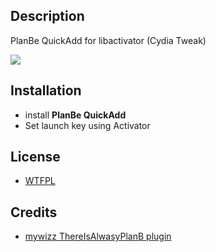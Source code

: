 ## Description 

PlanBe QuickAdd for libactivator (Cydia Tweak)

![](http://farm8.staticflickr.com/7389/13240166863_677cb30fbc_o.png)

## Installation

- install **PlanBe QuickAdd**
- Set launch key using Activator

## License 

- [WTFPL](http://www.wtfpl.net)

## Credits

- [mywizz ThereIsAlwasyPlanB plugin](https://github.com/mywizz/ThereIsAlwaysPlanB)
